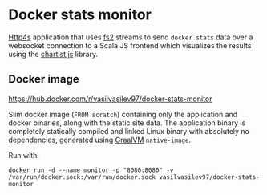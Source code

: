 # Docker stats monitor

[Http4s](https://http4s.org) application that uses [fs2](https://fs2.io) streams to send `docker stats` data over a websocket connection to a Scala JS frontend which visualizes the results using the [chartist.js](https://gionkunz.github.io/chartist-js/) library.

## Docker image
https://hub.docker.com/r/vasilvasilev97/docker-stats-monitor

Slim docker image (`FROM scratch`) containing only the application and docker binaries, along with the static site data. The application binary is completely statically compiled and linked Linux binary with absolutely no dependencies, generated using [GraalVM](https://www.graalvm.org) `native-image`.

Run with:

```
docker run -d --name monitor -p "8080:8080" -v /var/run/docker.sock:/var/run/docker.sock vasilvasilev97/docker-stats-monitor
```
